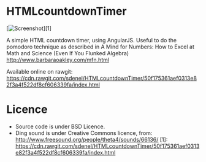 HTMLcountdownTimer
==================
[![Screenshot](https://raw.githubusercontent.com/sdenel/HTMLcountdownTimer/master/inc/screenshot.png)][1]


A simple HTML countdown timer, using AngularJS. Useful to do the pomodoro technique as described in A Mind for Numbers: How to Excel at Math and Science (Even If You Flunked Algebra) http://www.barbaraoakley.com/mfn.html

Available online on rawgit: https://cdn.rawgit.com/sdenel/HTMLcountdownTimer/50f175361aef0313e82f3a4f522df8cf606339fa/index.html

Licence
=======
* Source code is under BSD Licence.
* Ding sound is under Creative Commons licence, from: http://www.freesound.org/people/theta4/sounds/66136/
  [1]: https://cdn.rawgit.com/sdenel/HTMLcountdownTimer/50f175361aef0313e82f3a4f522df8cf606339fa/index.html
